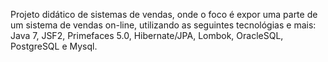 Projeto didático de sistemas de vendas, onde o foco é expor uma parte de um sistema de vendas on-line, utilizando as seguintes tecnológias e mais: Java 7, JSF2, Primefaces 5.0, Hibernate/JPA, Lombok, OracleSQL, PostgreSQL e Mysql.  
